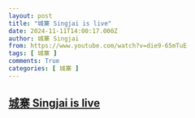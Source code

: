```yaml
---
layout: post
title: "城寨 Singjai is live"
date: 2024-11-11T14:00:17.000Z
author: 城寨 Singjai
from: https://www.youtube.com/watch?v=die9-65mTuE
tags: [ 城寨 ]
comments: True
categories: [ 城寨 ]
---
```

<!--1731333617000-->
[城寨 Singjai is live](https://www.youtube.com/watch?v=die9-65mTuE)
------

<div>

</div>
